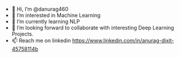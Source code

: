 - 👋 Hi, I’m @danurag460
- 👀 I’m interested in Machine Learning
- 🌱 I’m currently learning NLP
- 💞️ I’m looking forward to collaborate with interesting Deep Learning Projects.
- 📫 Reach me on linkedin https://www.linkedin.com/in/anurag-dixit-45758114b

<!---
danurag460/danurag460 is a ✨ special ✨ repository because its `README.md` (this file) appears on your GitHub profile.
You can click the Preview link to take a look at your changes.
--->
